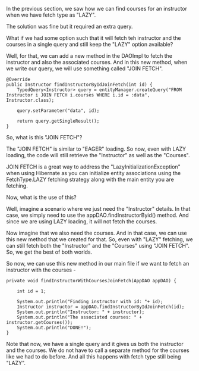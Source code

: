 In the previous section, we saw how we can find courses for an instructor when we have fetch type as "LAZY".

The solution was fine but it required an extra query.

What if we had some option such that it will fetch teh instructor and the courses in a single query and still keep the "LAZY" option available?

Well, for that, we can add a new method in the DAOImpl to fetch the instructor and also the associated courses. And in this new method, when we write our query, we will use something called "JOIN FETCH".

    @Override
    public Instructor findInstructorByIdJoinFetch(int id) {
        TypedQuery<Instructor> query = entityManager.createQuery("FROM Instructor i JOIN FETCH i.courses WHERE i.id = :data", Instructor.class);

        query.setParameter("data", id);

        return query.getSingleResult();
    }

So, what is this "JOIN FETCH"?

The "JOIN FETCH" is similar to "EAGER" loading. So now, even with LAZY loading, the code will still retrieve the "Instructor" as well as the "Courses".

JOIN FETCH is a great way to address the "LazyInitializationException" when using Hibernate as you can initialize entity associations using the FetchType.LAZY fetching strategy along with the main entity you are fetching.

Now, what is the use of this?

Well, imagine a scenario where we just need the "Instructor" details. In that case, we simply need to use the appDAO.findInstructorByid() method. And since we are using LAZY loading, it will not fetch the courses.

Now imagine that we also need the courses. And in that case, we can use this new method that we created for that. So, even with "LAZY" fetching, we can still fetch both the "Instructor" and the "Courses" using "JOIN FETCH". So, we get the best of both worlds.

So now, we can use this new method in our main file if we want to fetch an instructor with the courses - 

    private void findInstructorWithCoursesJoinFetch(AppDAO appDAO) {

		int id = 1;

		System.out.println("Finding instructor with id: "+ id);
		Instructor instructor = appDAO.findInstructorByIdJoinFetch(id);
		System.out.println("Instructor: " + instructor);
		System.out.println("The associated courses: " + instructor.getCourses());
		System.out.println("DONE!");
	}

Note that now, we have a single query and it gives us both the instructor and the courses. We do not have to call a separate method for the courses like we had to do before. And all this happens with fetch type still being "LAZY".
